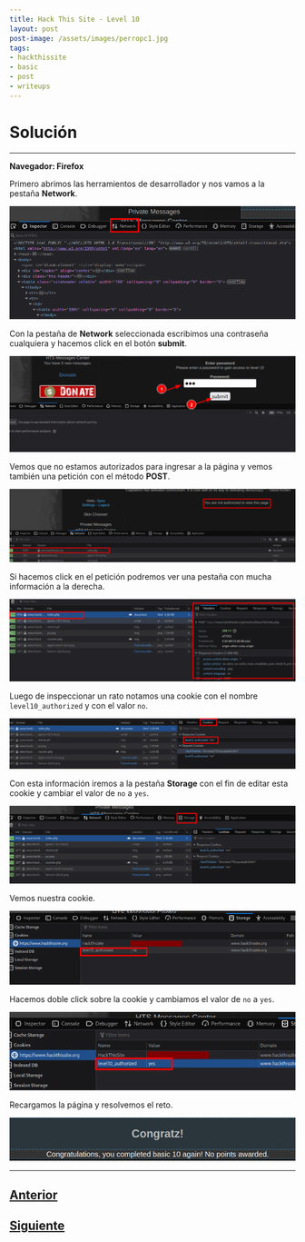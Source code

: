 ```yaml
---
title: Hack This Site - Level 10
layout: post
post-image: /assets/images/perropc1.jpg 
tags:
- hackthissite
- basic
- post
- writeups
---
```

# Solución
---

**Navegador: Firefox**

Primero abrimos las herramientos de desarrollador y nos vamos a la pestaña **Network**.

![](/images/images-hts-basic/level10-1.png)

Con la pestaña de **Network** seleccionada escribimos una contraseña cualquiera y hacemos click en el botón **submit**.

![](/images/images-hts-basic/level10-2.png)

Vemos que no estamos autorizados para ingresar a la página y vemos también una petición con el método **POST**.

![](/images/images-hts-basic/level10-3.png)

Si hacemos click en el petición podremos ver una pestaña con mucha información a la derecha.

![](/images/images-hts-basic/level10-4.png)

Luego de inspeccionar un rato notamos una cookie con el nombre `level10_authorized` y con el valor `no`.

![](/images/images-hts-basic/level10-5.png)

Con esta información iremos a la pestaña **Storage** con el fin de editar esta cookie y cambiar el valor de `no` a `yes`.

![](/images/images-hts-basic/level10-6.png)

Vemos nuestra cookie.

![](/images/images-hts-basic/level10-7.png)

Hacemos doble click sobre la cookie y cambiamos el valor de `no` a `yes`.

![](/images/images-hts-basic/level10-8.png)

Recargamos la página y resolvemos el reto.

![](/images/images-hts-basic/level10-9.png)

---

## [Anterior](/Level-9)
## [Siguiente](/Level-11)